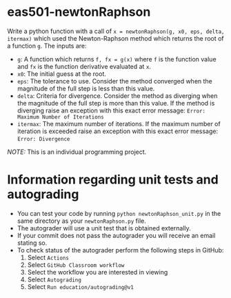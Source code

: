 # eas501-newtonRaphson

Write a python function with a call of `x = newtonRaphson(g, x0, eps, delta, itermax)` which used the Newton-Raphson method which returns the root of a function `g`. The inputs are:
 - `g`: A function which returns `f, fx = g(x)` where `f` is the function value and `fx` is the function derivative evaluated at `x`.
 - `x0`: The initial guess at the root.
 - `eps`: The tolerance to use. Consider the method converged when the magnitude of the full step is less than this value.
 - `delta`: Criteria for divergence. Consider the method as diverging when the magnitude of the full step is more than this value. If the method is diverging raise an exception with this exact error message: `Error: Maximum Number of Iterations`</li>
 - `itermax`: The maximum number of iterations. If the maximum number of iteration is exceeded raise an exception with this exact error message: `Error: Divergence`

*NOTE:* This is an individual programming project.

# Information regarding unit tests and autograding

- You can test your code by running `python newtonRaphson_unit.py` in the same directory as your `newtonRaphson.py` file.
- The autograder will use a unit test that is obtained externally. 
- If your commit does not pass the autograder you will receive an email stating so.
- To check status of the autograder perform the following steps in GitHub:
  1. Select `Actions`
  2. Select `GitHub Classroom workflow`
  3. Select the workflow you are interested in viewing
  4. Select `Autograding`
  5. Select `Run education/autograding@v1`

